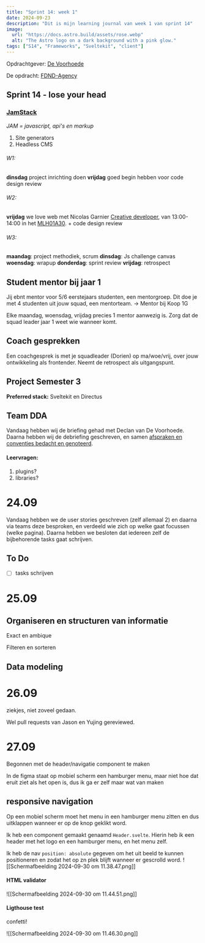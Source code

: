 ```yaml
---
title: "Sprint 14: week 1"
date: 2024-09-23
description: "Dit is mijn learning journal van week 1 van sprint 14"
image:
  url: "https://docs.astro.build/assets/rose.webp"
  alt: "The Astro logo on a dark background with a pink glow."
tags: ["S14", "Frameworks", "Sveltekit", "client"]
---
```


Opdrachtgever: [De Voorhoede](https://www.voorhoede.nl/nl/)

De opdracht: [FDND-Agency](https://github.com/fdnd-agency/voorhoede?tab=readme-ov-file)

## Sprint 14 -  lose your head

### [JamStack](https://jamstack.org/)

*JAM = javascript, api's en markup*

1. Site generators
2. Headless CMS

###### W1:
**dinsdag** project inrichting doen
**vrijdag** goed begin hebben voor code design review
###### W2: 
**vrijdag** we love web met Nicolas Garnier [Creative developer](https://nico.computer/ "https://nico.computer/"), van 13:00-14:00 in het [MLH01A30](https://www.hva.nl/locaties/hva-locaties/muller-lulofshuis.html "Locatie Muller-Lulofshuis (MLH)"). + code design review

###### W3:
**maandag**: project methodiek, scrum
**dinsdag**: Js challenge canvas 
**woensdag**: wrapup
**donderdag**: sprint review
**vrijdag**: retrospect

## Student mentor bij jaar 1 

Jij ebnt mentor voor 5/6 eerstejaars studenten, een mentorgroep. Dit doe je met 4 studenten uit jouw squad, een mentorteam.
-> Mentor bij Koop 1G

Elke maandag, woensdag, vrijdag precies 1 mentor aanwezig is.
Zorg dat de squad leader jaar 1 weet wie wanneer komt.

## Coach gesprekken

Een coachgesprek is met je squadleader (Dorien) op ma/woe/vrij, over jouw ontwikkeling als frontender. Neemt de retrospect als uitgangspunt.

## Project Semester 3

**Preferred stack:** Sveltekit en Directus


## Team DDA

Vandaag hebben wij de briefing gehad met Declan van De Voorhoede. Daarna hebben wij de debriefing geschreven, en samen [afspraken en conventies bedacht en genoteerd](https://github.com/orgs/fdnd-agency/projects/40/views/1?pane=issue&itemId=80749387).

#### Leervragen:

1. plugins?
2. libraries?

# 24.09

Vandaag hebben we de user stories geschreven (zelf allemaal 2) en daarna via teams deze besproken, en verdeeld wie zich op welke gaat focussen (welke pagina). Daarna hebben we besloten dat iedereen zelf de bijbehorende tasks gaat schrijven.



## To Do
- [ ] tasks schrijven


# 25.09 

## Organiseren en structuren van informatie

Exact en ambique

Filteren en sorteren

## Data modeling


# 26.09

ziekjes, niet zoveel gedaan.

Wel pull requests van Jason en Yujing gereviewed.

# 27.09

Begonnen met de header/navigatie component te maken

In de figma staat op mobiel scherm een hamburger menu, maar niet hoe dat eruit ziet als het open is, dus ik ga er zelf maar wat van maken

## responsive navigation

Op een mobiel scherm moet het menu in een hamburger menu zitten en dus uitklappen wanneer er op de knop geklikt word. 

Ik heb een component gemaakt genaamd `Header.svelte`. Hierin heb ik een header met het logo en een hamburger menu, en het menu zelf.

Ik heb de nav `position: absolute` gegeven om het uit beeld te kunnen positioneren en zodat het op zn plek blijft wanneer er gescrolld word. 
![[Scherm­afbeelding 2024-09-30 om 11.38.47.png]]
#### HTML validator

![[Scherm­afbeelding 2024-09-30 om 11.44.51.png]]

#### Ligthouse test

confetti!

![[Scherm­afbeelding 2024-09-30 om 11.46.30.png]]



